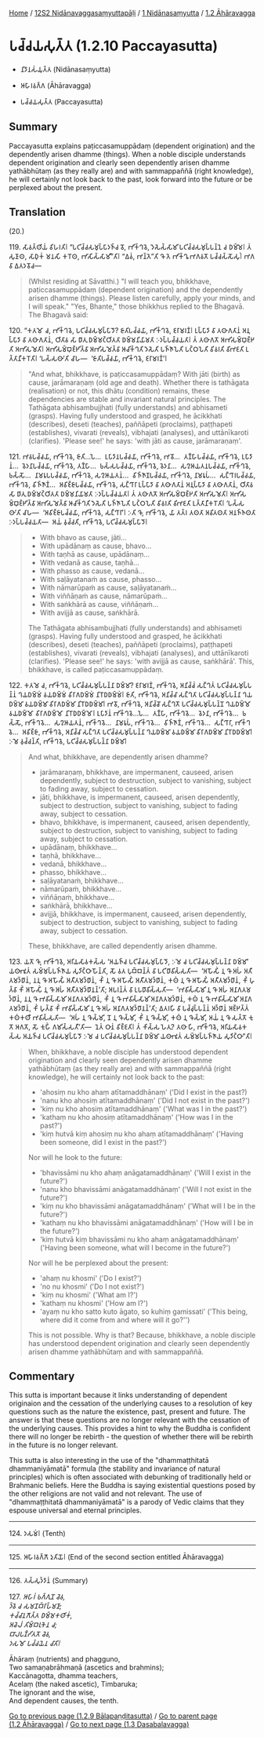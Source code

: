 
[Home](/) / [12S2 Nidānavaggasaṃyuttapāḷi](../../../12S2.md) / [1 Nidānasaṃyutta](../../1.md) / [1.2 Āhāravagga](../1.2.md)

# 𑀧𑀘𑁆𑀘𑀬𑀲𑀼𑀢𑁆𑀢 (1.2.10 Paccayasutta)

* 𑀦𑀺𑀤𑀸𑀦𑀲𑀁𑀬𑀼𑀢𑁆𑀢 (Nidānasaṃyutta)

* 𑀆𑀳𑀸𑀭𑀯𑀕𑁆𑀕 (Āhāravagga)

* 𑀧𑀘𑁆𑀘𑀬𑀲𑀼𑀢𑁆𑀢 (Paccayasutta)

## Summary

Paccayasutta explains paṭiccasamuppādaṃ (dependent origination) and the dependently arisen dhamme (things). When a noble disciple understands dependent origination and clearly seen dependently arisen dhamme yathābhūtaṃ (as they really are) and with sammappaññā (right knowledge), he will certainly not look back to the past, look forward into the future or be perplexed about the present.

## Translation

(20.)

119\. 𑀲𑀸𑀯𑀢𑁆𑀣𑀺𑀬𑀁 𑀯𑀺𑀳𑀭𑀢𑀺𑁇 “𑀧𑀝𑀺𑀘𑁆𑀘𑀲𑀫𑀼𑀧𑁆𑀧𑀸𑀤𑀜𑁆𑀘 𑀯𑁄, 𑀪𑀺𑀓𑁆𑀔𑀯𑁂, 𑀤𑁂𑀲𑁂𑀲𑁆𑀲𑀸𑀫𑀺 𑀧𑀝𑀺𑀘𑁆𑀘𑀲𑀫𑀼𑀧𑁆𑀧𑀦𑁆𑀦𑁂 𑀘 𑀥𑀫𑁆𑀫𑁂𑁇 𑀢𑀁 𑀲𑀼𑀡𑀸𑀣, 𑀲𑀸𑀥𑀼𑀓𑀁 𑀫𑀦𑀲𑀺 𑀓𑀭𑁄𑀣, 𑀪𑀸𑀲𑀺𑀲𑁆𑀲𑀸𑀫𑀻”𑀢𑀺𑁇 “𑀏𑀯𑀁, 𑀪𑀦𑁆𑀢𑁂”𑀢𑀺 𑀔𑁄 𑀢𑁂 𑀪𑀺𑀓𑁆𑀔𑀽 𑀪𑀕𑀯𑀢𑁄 𑀧𑀘𑁆𑀘𑀲𑁆𑀲𑁄𑀲𑀼𑀁𑁇 𑀪𑀕𑀯𑀸 𑀏𑀢𑀤𑀯𑁄𑀘—

> (Whilst residing at Sāvatthi.) "I will teach you, bhikkhave, paṭiccasamuppādaṃ (dependent origination) and the dependently arisen dhamme (things). Please listen carefully, apply your minds, and I will speak." "Yes, Bhante," those bhikkhus replied to the Bhagavā. The Bhagavā said:

120\. “𑀓𑀢𑀫𑁄 𑀘, 𑀪𑀺𑀓𑁆𑀔𑀯𑁂, 𑀧𑀝𑀺𑀘𑁆𑀘𑀲𑀫𑀼𑀧𑁆𑀧𑀸𑀤𑁄? 𑀚𑀸𑀢𑀺𑀧𑀘𑁆𑀘𑀬𑀸, 𑀪𑀺𑀓𑁆𑀔𑀯𑁂, 𑀚𑀭𑀸𑀫𑀭𑀡𑀁𑁇 𑀉𑀧𑁆𑀧𑀸𑀤𑀸 𑀯𑀸 𑀢𑀣𑀸𑀕𑀢𑀸𑀦𑀁 𑀅𑀦𑀼𑀧𑁆𑀧𑀸𑀤𑀸 𑀯𑀸 𑀢𑀣𑀸𑀕𑀢𑀸𑀦𑀁, 𑀞𑀺𑀢𑀸𑀯 𑀲𑀸 𑀥𑀸𑀢𑀼 𑀥𑀫𑁆𑀫𑀝𑁆𑀞𑀺𑀢𑀢𑀸 𑀥𑀫𑁆𑀫𑀦𑀺𑀬𑀸𑀫𑀢𑀸 𑀇𑀤𑀧𑁆𑀧𑀘𑁆𑀘𑀬𑀢𑀸𑁇 𑀢𑀁 𑀢𑀣𑀸𑀕𑀢𑁄 𑀅𑀪𑀺𑀲𑀫𑁆𑀩𑀼𑀚𑁆𑀛𑀢𑀺 𑀅𑀪𑀺𑀲𑀫𑁂𑀢𑀺𑁇 𑀅𑀪𑀺𑀲𑀫𑁆𑀩𑀼𑀚𑁆𑀛𑀺𑀢𑁆𑀯𑀸 𑀅𑀪𑀺𑀲𑀫𑁂𑀢𑁆𑀯𑀸 𑀆𑀘𑀺𑀓𑁆𑀔𑀢𑀺 𑀤𑁂𑀲𑁂𑀢𑀺 𑀧𑀜𑁆𑀜𑀸𑀧𑁂𑀢𑀺 𑀧𑀝𑁆𑀞𑀧𑁂𑀢𑀺 𑀯𑀺𑀯𑀭𑀢𑀺 𑀯𑀺𑀪𑀚𑀢𑀺 𑀉𑀢𑁆𑀢𑀸𑀦𑀻𑀓𑀭𑁄𑀢𑀺𑁇 ‘𑀧𑀲𑁆𑀲𑀣𑀸’𑀢𑀺 𑀘𑀸𑀳—  ‘𑀚𑀸𑀢𑀺𑀧𑀘𑁆𑀘𑀬𑀸, 𑀪𑀺𑀓𑁆𑀔𑀯𑁂, 𑀚𑀭𑀸𑀫𑀭𑀡𑀁’𑁇

> "And what, bhikkhave, is paṭiccasamuppādaṃ? With jāti (birth) as cause, jarāmaraṇaṃ (old age and death). Whether there is tathāgata (realisation) or not, this dhātu (condition) remains, these dependencies are stable and invariant natural principles. The Tathāgata abhisambujjhati (fully understands) and abhisameti (grasps). Having fully understood and grasped, he ācikkhati (describes), deseti (teaches), paññāpeti (proclaims), paṭṭhapeti (establishes), vivarati (reveals), vibhajati (analyses), and uttānīkaroti (clarifies). 'Please see!' he says: 'with jāti as cause, jarāmaraṇaṃ'.

121\. 𑀪𑀯𑀧𑀘𑁆𑀘𑀬𑀸, 𑀪𑀺𑀓𑁆𑀔𑀯𑁂, 𑀚𑀸𑀢𑀺…𑀧𑁂…  𑀉𑀧𑀸𑀤𑀸𑀦𑀧𑀘𑁆𑀘𑀬𑀸, 𑀪𑀺𑀓𑁆𑀔𑀯𑁂, 𑀪𑀯𑁄…  𑀢𑀡𑁆𑀳𑀸𑀧𑀘𑁆𑀘𑀬𑀸, 𑀪𑀺𑀓𑁆𑀔𑀯𑁂, 𑀉𑀧𑀸𑀤𑀸𑀦𑀁…  𑀯𑁂𑀤𑀦𑀸𑀧𑀘𑁆𑀘𑀬𑀸, 𑀪𑀺𑀓𑁆𑀔𑀯𑁂, 𑀢𑀡𑁆𑀳𑀸…  𑀨𑀲𑁆𑀲𑀧𑀘𑁆𑀘𑀬𑀸, 𑀪𑀺𑀓𑁆𑀔𑀯𑁂, 𑀯𑁂𑀤𑀦𑀸…  𑀲𑀍𑀆𑀬𑀢𑀦𑀧𑀘𑁆𑀘𑀬𑀸, 𑀪𑀺𑀓𑁆𑀔𑀯𑁂, 𑀨𑀲𑁆𑀲𑁄…  𑀦𑀸𑀫𑀭𑀽𑀧𑀧𑀘𑁆𑀘𑀬𑀸, 𑀪𑀺𑀓𑁆𑀔𑀯𑁂, 𑀲𑀍𑀆𑀬𑀢𑀦𑀁…  𑀯𑀺𑀜𑁆𑀜𑀸𑀡𑀧𑀘𑁆𑀘𑀬𑀸, 𑀪𑀺𑀓𑁆𑀔𑀯𑁂, 𑀦𑀸𑀫𑀭𑀽𑀧𑀁…  𑀲𑀗𑁆𑀔𑀸𑀭𑀧𑀘𑁆𑀘𑀬𑀸, 𑀪𑀺𑀓𑁆𑀔𑀯𑁂, 𑀯𑀺𑀜𑁆𑀜𑀸𑀡𑀁…  𑀅𑀯𑀺𑀚𑁆𑀚𑀸𑀧𑀘𑁆𑀘𑀬𑀸, 𑀪𑀺𑀓𑁆𑀔𑀯𑁂, 𑀲𑀗𑁆𑀔𑀸𑀭𑀸 𑀉𑀧𑁆𑀧𑀸𑀤𑀸 𑀯𑀸 𑀢𑀣𑀸𑀕𑀢𑀸𑀦𑀁 𑀅𑀦𑀼𑀧𑁆𑀧𑀸𑀤𑀸 𑀯𑀸 𑀢𑀣𑀸𑀕𑀢𑀸𑀦𑀁, 𑀞𑀺𑀢𑀸𑀯 𑀲𑀸 𑀥𑀸𑀢𑀼 𑀥𑀫𑁆𑀫𑀝𑁆𑀞𑀺𑀢𑀢𑀸 𑀥𑀫𑁆𑀫𑀦𑀺𑀬𑀸𑀫𑀢𑀸 𑀇𑀤𑀧𑁆𑀧𑀘𑁆𑀘𑀬𑀢𑀸𑁇 𑀢𑀁 𑀢𑀣𑀸𑀕𑀢𑁄 𑀅𑀪𑀺𑀲𑀫𑁆𑀩𑀼𑀚𑁆𑀛𑀢𑀺 𑀅𑀪𑀺𑀲𑀫𑁂𑀢𑀺𑁇 𑀅𑀪𑀺𑀲𑀫𑁆𑀩𑀼𑀚𑁆𑀛𑀺𑀢𑁆𑀯𑀸 𑀅𑀪𑀺𑀲𑀫𑁂𑀢𑁆𑀯𑀸 𑀆𑀘𑀺𑀓𑁆𑀔𑀢𑀺 𑀤𑁂𑀲𑁂𑀢𑀺 𑀧𑀜𑁆𑀜𑀸𑀧𑁂𑀢𑀺 𑀧𑀝𑁆𑀞𑀧𑁂𑀢𑀺 𑀯𑀺𑀯𑀭𑀢𑀺 𑀯𑀺𑀪𑀚𑀢𑀺 𑀉𑀢𑁆𑀢𑀸𑀦𑀻𑀓𑀭𑁄𑀢𑀺𑁇 ‘𑀧𑀲𑁆𑀲𑀣𑀸’𑀢𑀺 𑀘𑀸𑀳—  ‘𑀅𑀯𑀺𑀚𑁆𑀚𑀸𑀧𑀘𑁆𑀘𑀬𑀸, 𑀪𑀺𑀓𑁆𑀔𑀯𑁂, 𑀲𑀗𑁆𑀔𑀸𑀭𑀸’𑁇 𑀇𑀢𑀺 𑀔𑁄, 𑀪𑀺𑀓𑁆𑀔𑀯𑁂, 𑀬𑀸 𑀢𑀢𑁆𑀭 𑀢𑀣𑀢𑀸 𑀅𑀯𑀺𑀢𑀣𑀢𑀸 𑀅𑀦𑀜𑁆𑀜𑀣𑀢𑀸 𑀇𑀤𑀧𑁆𑀧𑀘𑁆𑀘𑀬𑀢𑀸—  𑀅𑀬𑀁 𑀯𑀼𑀘𑁆𑀘𑀢𑀺, 𑀪𑀺𑀓𑁆𑀔𑀯𑁂, 𑀧𑀝𑀺𑀘𑁆𑀘𑀲𑀫𑀼𑀧𑁆𑀧𑀸𑀤𑁄𑁇

> * With bhavo as cause, jāti…
> * With upādānaṃ as cause, bhavo…
> * With taṇhā as cause, upādānaṃ…
> * With vedanā as cause, taṇhā…
> * With phasso as cause, vedanā…
> * With saḷāyatanaṁ as cause, phasso…
> * With nāmarūpaṁ as cause, saḷāyatanaṁ…
> * With viññāṇaṁ as cause, nāmarūpaṁ…
> * With saṅkhārā as cause, viññāṇaṁ…
> * With avijjā as cause, saṅkhārā.
>
> The Tathāgata abhisambujjhati (fully understands) and abhisameti (grasps). Having fully understood and grasped, he ācikkhati (describes), deseti (teaches), paññāpeti (proclaims), paṭṭhapeti (establishes), vivarati (reveals), vibhajati (analyses), and uttānīkaroti (clarifies). 'Please see!' he says: 'with avijjā as cause, saṅkhārā'. This, bhikkhave, is called paṭiccasamuppādaṃ.

122\. 𑀓𑀢𑀫𑁂 𑀘, 𑀪𑀺𑀓𑁆𑀔𑀯𑁂, 𑀧𑀝𑀺𑀘𑁆𑀘𑀲𑀫𑀼𑀧𑁆𑀧𑀦𑁆𑀦𑀸 𑀥𑀫𑁆𑀫𑀸? 𑀚𑀭𑀸𑀫𑀭𑀡𑀁, 𑀪𑀺𑀓𑁆𑀔𑀯𑁂, 𑀅𑀦𑀺𑀘𑁆𑀘𑀁 𑀲𑀗𑁆𑀔𑀢𑀁 𑀧𑀝𑀺𑀘𑁆𑀘𑀲𑀫𑀼𑀧𑁆𑀧𑀦𑁆𑀦𑀁 𑀔𑀬𑀥𑀫𑁆𑀫𑀁 𑀯𑀬𑀥𑀫𑁆𑀫𑀁 𑀯𑀺𑀭𑀸𑀕𑀥𑀫𑁆𑀫𑀁 𑀦𑀺𑀭𑁄𑀥𑀥𑀫𑁆𑀫𑀁𑁇 𑀚𑀸𑀢𑀺, 𑀪𑀺𑀓𑁆𑀔𑀯𑁂, 𑀅𑀦𑀺𑀘𑁆𑀘𑀸 𑀲𑀗𑁆𑀔𑀢𑀸 𑀧𑀝𑀺𑀘𑁆𑀘𑀲𑀫𑀼𑀧𑁆𑀧𑀦𑁆𑀦𑀸 𑀔𑀬𑀥𑀫𑁆𑀫𑀸 𑀯𑀬𑀥𑀫𑁆𑀫𑀸 𑀯𑀺𑀭𑀸𑀕𑀥𑀫𑁆𑀫𑀸 𑀦𑀺𑀭𑁄𑀥𑀥𑀫𑁆𑀫𑀸𑁇 𑀪𑀯𑁄, 𑀪𑀺𑀓𑁆𑀔𑀯𑁂, 𑀅𑀦𑀺𑀘𑁆𑀘𑁄 𑀲𑀗𑁆𑀔𑀢𑁄 𑀧𑀝𑀺𑀘𑁆𑀘𑀲𑀫𑀼𑀧𑁆𑀧𑀦𑁆𑀦𑁄 𑀔𑀬𑀥𑀫𑁆𑀫𑁄 𑀯𑀬𑀥𑀫𑁆𑀫𑁄 𑀯𑀺𑀭𑀸𑀕𑀥𑀫𑁆𑀫𑁄 𑀦𑀺𑀭𑁄𑀥𑀥𑀫𑁆𑀫𑁄𑁇 𑀉𑀧𑀸𑀤𑀸𑀦𑀁 𑀪𑀺𑀓𑁆𑀔𑀯𑁂…𑀧𑁂…  𑀢𑀡𑁆𑀳𑀸, 𑀪𑀺𑀓𑁆𑀔𑀯𑁂…  𑀯𑁂𑀤𑀦𑀸, 𑀪𑀺𑀓𑁆𑀔𑀯𑁂…  𑀨𑀲𑁆𑀲𑁄, 𑀪𑀺𑀓𑁆𑀔𑀯𑁂…  𑀲𑀍𑀆𑀬𑀢𑀦𑀁, 𑀪𑀺𑀓𑁆𑀔𑀯𑁂…  𑀦𑀸𑀫𑀭𑀽𑀧𑀁, 𑀪𑀺𑀓𑁆𑀔𑀯𑁂…  𑀯𑀺𑀜𑁆𑀜𑀸𑀡𑀁, 𑀪𑀺𑀓𑁆𑀔𑀯𑁂…  𑀲𑀗𑁆𑀔𑀸𑀭𑀸, 𑀪𑀺𑀓𑁆𑀔𑀯𑁂…  𑀅𑀯𑀺𑀚𑁆𑀚𑀸, 𑀪𑀺𑀓𑁆𑀔𑀯𑁂, 𑀅𑀦𑀺𑀘𑁆𑀘𑀸 𑀲𑀗𑁆𑀔𑀢𑀸 𑀧𑀝𑀺𑀘𑁆𑀘𑀲𑀫𑀼𑀧𑁆𑀧𑀦𑁆𑀦𑀸 𑀔𑀬𑀥𑀫𑁆𑀫𑀸 𑀯𑀬𑀥𑀫𑁆𑀫𑀸 𑀯𑀺𑀭𑀸𑀕𑀥𑀫𑁆𑀫𑀸 𑀦𑀺𑀭𑁄𑀥𑀥𑀫𑁆𑀫𑀸𑁇 𑀇𑀫𑁂 𑀯𑀼𑀘𑁆𑀘𑀦𑁆𑀢𑀺, 𑀪𑀺𑀓𑁆𑀔𑀯𑁂, 𑀧𑀝𑀺𑀘𑁆𑀘𑀲𑀫𑀼𑀧𑁆𑀧𑀦𑁆𑀦𑀸 𑀥𑀫𑁆𑀫𑀸𑁇

> And what, bhikkhave, are dependently arisen dhamme?
>
> * jarāmaraṇaṃ, bhikkhave, are impermanent, causeed, arisen dependently, subject to destruction, subject to vanishing, subject to fading away, subject to cessation.
> * jāti, bhikkhave, is impermanent, causeed, arisen dependently, subject to destruction, subject to vanishing, subject to fading away, subject to cessation.
> * bhavo, bhikkhave, is impermanent, causeed, arisen dependently, subject to destruction, subject to vanishing, subject to fading away, subject to cessation.
> * upādānaṃ, bhikkhave…
> * taṇhā, bhikkhave…
> * vedanā, bhikkhave…
> * phasso, bhikkhave…
> * saḷāyatanaṁ, bhikkhave…
> * nāmarūpaṁ, bhikkhave…
> * viññāṇaṁ, bhikkhave…
> * saṅkhārā, bhikkhave…
> * avijjā, bhikkhave, is impermanent, causeed, arisen dependently, subject to destruction, subject to vanishing, subject to fading away, subject to cessation.
>
> These, bhikkhave, are called dependently arisen dhamme.

123\. 𑀬𑀢𑁄 𑀔𑁄, 𑀪𑀺𑀓𑁆𑀔𑀯𑁂, 𑀅𑀭𑀺𑀬𑀲𑀸𑀯𑀓𑀲𑁆𑀲 ‘𑀅𑀬𑀜𑁆𑀘 𑀧𑀝𑀺𑀘𑁆𑀘𑀲𑀫𑀼𑀧𑁆𑀧𑀸𑀤𑁄, 𑀇𑀫𑁂 𑀘 𑀧𑀝𑀺𑀘𑁆𑀘𑀲𑀫𑀼𑀧𑁆𑀧𑀦𑁆𑀦𑀸 𑀥𑀫𑁆𑀫𑀸’ 𑀬𑀣𑀸𑀪𑀽𑀢𑀁 𑀲𑀫𑁆𑀫𑀧𑁆𑀧𑀜𑁆𑀜𑀸𑀬 𑀲𑀼𑀤𑀺𑀝𑁆𑀞𑀸 𑀳𑁄𑀦𑁆𑀢𑀺, 𑀲𑁄 𑀯𑀢 𑀧𑀼𑀩𑁆𑀩𑀦𑁆𑀢𑀁 𑀯𑀸 𑀧𑀝𑀺𑀥𑀸𑀯𑀺𑀲𑁆𑀲𑀢𑀺—  ‘𑀅𑀳𑁄𑀲𑀺𑀁 𑀦𑀼 𑀔𑁄 𑀅𑀳𑀁 𑀅𑀢𑀻𑀢𑀫𑀤𑁆𑀥𑀸𑀦𑀁, 𑀦𑀦𑀼 𑀔𑁄 𑀅𑀳𑁄𑀲𑀺𑀁 𑀅𑀢𑀻𑀢𑀫𑀤𑁆𑀥𑀸𑀦𑀁, 𑀓𑀺𑀁 𑀦𑀼 𑀔𑁄 𑀅𑀳𑁄𑀲𑀺𑀁 𑀅𑀢𑀻𑀢𑀫𑀤𑁆𑀥𑀸𑀦𑀁, 𑀓𑀣𑀁 𑀦𑀼 𑀔𑁄 𑀅𑀳𑁄𑀲𑀺𑀁 𑀅𑀢𑀻𑀢𑀫𑀤𑁆𑀥𑀸𑀦𑀁, 𑀓𑀺𑀁 𑀳𑀼𑀢𑁆𑀯𑀸 𑀓𑀺𑀁 𑀅𑀳𑁄𑀲𑀺𑀁 𑀦𑀼 𑀔𑁄 𑀅𑀳𑀁 𑀅𑀢𑀻𑀢𑀫𑀤𑁆𑀥𑀸𑀦𑀦𑁆’𑀢𑀺; 𑀅𑀧𑀭𑀦𑁆𑀢𑀁 𑀯𑀸 𑀉𑀧𑀥𑀸𑀯𑀺𑀲𑁆𑀲𑀢𑀺—  ‘𑀪𑀯𑀺𑀲𑁆𑀲𑀸𑀫𑀺 𑀦𑀼 𑀔𑁄 𑀅𑀳𑀁 𑀅𑀦𑀸𑀕𑀢𑀫𑀤𑁆𑀥𑀸𑀦𑀁, 𑀦𑀦𑀼 𑀔𑁄 𑀪𑀯𑀺𑀲𑁆𑀲𑀸𑀫𑀺 𑀅𑀦𑀸𑀕𑀢𑀫𑀤𑁆𑀥𑀸𑀦𑀁, 𑀓𑀺𑀁 𑀦𑀼 𑀔𑁄 𑀪𑀯𑀺𑀲𑁆𑀲𑀸𑀫𑀺 𑀅𑀦𑀸𑀕𑀢𑀫𑀤𑁆𑀥𑀸𑀦𑀁, 𑀓𑀣𑀁 𑀦𑀼 𑀔𑁄 𑀪𑀯𑀺𑀲𑁆𑀲𑀸𑀫𑀺 𑀅𑀦𑀸𑀕𑀢𑀫𑀤𑁆𑀥𑀸𑀦𑀁, 𑀓𑀺𑀁 𑀳𑀼𑀢𑁆𑀯𑀸 𑀓𑀺𑀁 𑀪𑀯𑀺𑀲𑁆𑀲𑀸𑀫𑀺 𑀦𑀼 𑀔𑁄 𑀅𑀳𑀁 𑀅𑀦𑀸𑀕𑀢𑀫𑀤𑁆𑀥𑀸𑀦𑀦𑁆’𑀢𑀺; 𑀏𑀢𑀭𑀳𑀺 𑀯𑀸 𑀧𑀘𑁆𑀘𑀼𑀧𑁆𑀧𑀦𑁆𑀦𑀁 𑀅𑀤𑁆𑀥𑀸𑀦𑀁 𑀅𑀚𑁆𑀛𑀢𑁆𑀢𑀁 𑀓𑀣𑀁𑀓𑀣𑀻 𑀪𑀯𑀺𑀲𑁆𑀲𑀢𑀺—  ‘𑀅𑀳𑀁 𑀦𑀼 𑀔𑁄𑀲𑁆𑀫𑀺, 𑀦𑁄 𑀦𑀼 𑀔𑁄𑀲𑁆𑀫𑀺, 𑀓𑀺𑀁 𑀦𑀼 𑀔𑁄𑀲𑁆𑀫𑀺, 𑀓𑀣𑀁 𑀦𑀼 𑀔𑁄𑀲𑁆𑀫𑀺, 𑀅𑀬𑀁 𑀦𑀼 𑀔𑁄 𑀲𑀢𑁆𑀢𑁄 𑀓𑀼𑀢𑁄 𑀆𑀕𑀢𑁄, 𑀲𑁄 𑀓𑀼𑀳𑀺𑀁 𑀕𑀫𑀺𑀲𑁆𑀲𑀢𑀻’𑀢𑀺—  𑀦𑁂𑀢𑀁 𑀞𑀸𑀦𑀁 𑀯𑀺𑀚𑁆𑀚𑀢𑀺𑁇 𑀢𑀁 𑀓𑀺𑀲𑁆𑀲 𑀳𑁂𑀢𑀼? 𑀢𑀣𑀸 𑀳𑀺, 𑀪𑀺𑀓𑁆𑀔𑀯𑁂, 𑀅𑀭𑀺𑀬𑀲𑀸𑀯𑀓𑀲𑁆𑀲 𑀅𑀬𑀜𑁆𑀘 𑀧𑀝𑀺𑀘𑁆𑀘𑀲𑀫𑀼𑀧𑁆𑀧𑀸𑀤𑁄 𑀇𑀫𑁂 𑀘 𑀧𑀝𑀺𑀘𑁆𑀘𑀲𑀫𑀼𑀧𑁆𑀧𑀦𑁆𑀦𑀸 𑀥𑀫𑁆𑀫𑀸 𑀬𑀣𑀸𑀪𑀽𑀢𑀁 𑀲𑀫𑁆𑀫𑀧𑁆𑀧𑀜𑁆𑀜𑀸𑀬 𑀲𑀼𑀤𑀺𑀝𑁆𑀞𑀸”𑀢𑀺𑁇

> When, bhikkhave, a noble disciple has understood dependent origination and clearly seen dependently arisen dhamme yathābhūtaṃ (as they really are) and with sammappaññā (right knowledge), he will certainly not look back to the past:
>
> * 'ahosiṃ nu kho ahaṃ atītamaddhānaṃ' ('Did I exist in the past?)
> * 'nanu kho ahosiṃ atītamaddhānaṃ' ('Did I not exist in the past?')
> * 'kiṃ nu kho ahosiṃ atītamaddhānaṃ' ('What was I in the past?')
> * 'kathaṃ nu kho ahosiṃ atītamaddhānaṃ' ('How was I in the past?')
> * 'kiṃ hutvā kiṃ ahosiṃ nu kho ahaṃ atītamaddhānaṃ' ('Having been someone, did I exist in the past?')
>
> Nor will he look to the future:
>
> * 'bhavissāmi nu kho ahaṃ anāgatamaddhānaṃ' ('Will I exist in the future?')
> * 'nanu kho bhavissāmi anāgatamaddhānaṃ' ('Will I not exist in the future?')
> * 'kiṃ nu kho bhavissāmi anāgatamaddhānaṃ' ('What will I be in the future?')
> * 'kathaṃ nu kho bhavissāmi anāgatamaddhānaṃ' ('How will I be in the future?')
> * 'kiṃ hutvā kiṃ bhavissāmi nu kho ahaṃ anāgatamaddhānaṃ' ('Having been someone, what will I become in the future?')
>
> Nor will he be perplexed about the present:
>
> * 'ahaṃ nu khosmi' ('Do I exist?')
> * 'no nu khosmi' ('Do I not exist?')
> * 'kiṃ nu khosmi' ('What am I?')
> * 'kathaṃ nu khosmi' ('How am I?')
> * 'ayaṃ nu kho satto kuto āgato, so kuhiṃ gamissati' ('This being, where did it come from and where will it go?'')
>
> This is not possible. Why is that? Because, bhikkhave, a noble disciple has understood dependent origination and clearly seen dependently arisen dhamme yathābhūtaṃ and with sammappaññā.

## Commentary

This sutta is important because it links understanding of dependent originaion and the cessation of the underlying causes to a resolution of key questions such as the nature the existence, past, present and future. The answer is that these questions are no longer relevant with the cessation of the underlying causes. This provides a hint to why the Buddha is confident there will no longer be rebirth - the question of whether there will be rebirth in the future is no longer relevant.

This sutta is also interesting in the use of the "dhammaṭṭhitatā dhammaniyāmatā" formula (the stability and invariance of natural principles) which is often associated with debunking of traditionally held or Brahmanic beliefs. Here the Buddha is saying existential questions posed by the other religions are not valid and not relevant. The use of "dhammaṭṭhitatā dhammaniyāmatā" is a parody of Vedic claims that they espouse universal and eternal principles.

---

124\. 𑀤𑀲𑀫𑀁𑁇 (Tenth)

---

125\. 𑀆𑀳𑀸𑀭𑀯𑀕𑁆𑀕𑁄 𑀤𑀼𑀢𑀺𑀬𑁄𑁇 (End of the second section entitled Āhāravagga)

---

126\. 𑀢𑀲𑁆𑀲𑀼𑀤𑁆𑀤𑀸𑀦𑀁 (Summary)

127\. _𑀆𑀳𑀸𑀭𑀁 𑀨𑀕𑁆𑀕𑀼𑀦𑁄 𑀘𑁂𑀯,_\
_𑀤𑁆𑀯𑁂 𑀘 𑀲𑀫𑀡𑀩𑁆𑀭𑀸𑀳𑁆𑀫𑀡𑀸;_\
_𑀓𑀘𑁆𑀘𑀸𑀦𑀕𑁄𑀢𑁆𑀢 𑀥𑀫𑁆𑀫𑀓𑀣𑀺𑀓𑀁,_\
_𑀅𑀘𑁂𑀮𑀁 𑀢𑀺𑀫𑁆𑀩𑀭𑀼𑀓𑁂𑀦 𑀘;_\
_𑀩𑀸𑀮𑀧𑀡𑁆𑀟𑀺𑀢𑀢𑁄 𑀘𑁂𑀯,_\
_𑀤𑀲𑀫𑁄 𑀧𑀘𑁆𑀘𑀬𑁂𑀦 𑀘𑀸𑀢𑀺𑁇_

Āhāraṃ (nutrients) and phagguno,\
Two samaṇabrāhmaṇā (ascetics and brahmins);\
Kaccānagotta, dhamma teachers,\
Acelaṃ (the naked ascetic), Timbaruka;\
The ignorant and the wise,\
And dependent causes, the tenth.

[Go to previous page (1.2.9 Bālapaṇḍitasutta)](1.2.9.md) / [Go to parent page (1.2 Āhāravagga)](../1.2.md) / [Go to next page (1.3 Dasabalavagga)](../1.3.md)


